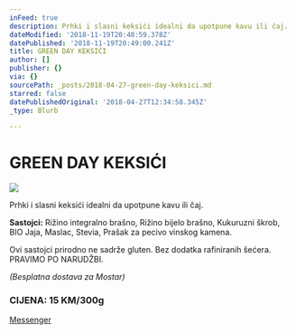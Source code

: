 ```yaml
---
inFeed: true
description: Prhki i slasni keksići idealni da upotpune kavu ili čaj.
dateModified: '2018-11-19T20:48:59.378Z'
datePublished: '2018-11-19T20:49:00.241Z'
title: GREEN DAY KEKSIĆI
author: []
publisher: {}
via: {}
sourcePath: _posts/2018-04-27-green-day-keksici.md
starred: false
datePublishedOriginal: '2018-04-27T12:34:58.345Z'
_type: Blurb

---
```

# GREEN DAY KEKSIĆI
![](https://the-grid-user-content.s3-us-west-2.amazonaws.com/413ff73c-1a91-46db-867f-760b3b6c8768.jpg)

Prhki i slasni keksići idealni da upotpune kavu ili čaj.

**Sastojci:** Rižino integralno brašno, Rižino bijelo brašno, Kukuruzni škrob, BIO Jaja, Maslac, Stevia, Prašak za pecivo vinskog kamena.

Ovi sastojci prirodno ne sadrže gluten. Bez dodatka rafiniranih šećera.  
PRAVIMO PO NARUDŽBI.

_(Besplatna dostava za Mostar)_

### CIJENA: 15 KM/300g
[Messenger][0]

[0]: https://www.messenger.com/t/greenday.kolaci.peciva